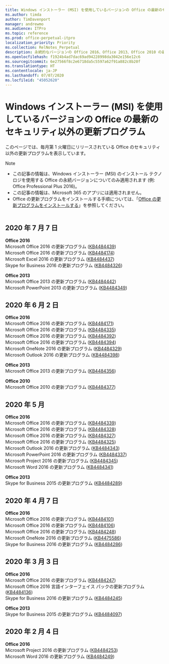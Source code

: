 ```yaml
---
title: Windows インストーラー (MSI) を使用しているバージョンの Office の最新のセキュリティ以外の更新プログラム
ms.author: timda
author: TimDavenport
manager: andrewmo
ms.audience: ITPro
ms.topic: reference
ms.prod: office-perpetual-itpro
localization_priority: Priority
ms.collection: RelNotes_Perpetual
description: 永続的なバージョンの Office 2016、Office 2013、Office 2010 の最新のセキュリティ以外の更新プログラム情報へのリンクを IT 技術者に提供します
ms.openlocfilehash: f1924b4ad7dac69ad94228998da3042e156e12c6
ms.sourcegitcommit: 6e27566f8c2e6718da5c5597a62f91a882c8b20f
ms.translationtype: HT
ms.contentlocale: ja-JP
ms.lasthandoff: 07/07/2020
ms.locfileid: "45052620"
---
```

# <a name="latest-non-security-updates-for-versions-of-office-that-use-windows-installer-msi"></a>Windows インストーラー (MSI) を使用しているバージョンの Office の最新のセキュリティ以外の更新プログラム

このページでは、毎月第 1 火曜日にリリースされている Office のセキュリティ以外の更新プログラムを表示しています。

> [!NOTE]
> - この記事の情報は、Windows インストーラー (MSI) のインストール テクノロジを使用する Office の永続バージョンについてのみ適用されます (例: Office Professional Plus 2016)。
> - この記事の情報は、Microsoft 365 のアプリには適用されません。
> - Office の更新プログラムをインストールする手順については、「[Office の更新プログラムをインストールする](https://support.office.com/article/2ab296f3-7f03-43a2-8e50-46de917611c5)」を参照してください。
<br/><br/>

## <a name="july-7-2020"></a>2020 年 7 月 7 日

**Office 2016**<br/>
Microsoft Office 2016 の更新プログラム ([KB4484439](https://support.microsoft.com/help/4484439))<br/> Microsoft Office 2016 の更新プログラム ([KB4484174](https://support.microsoft.com/help/4484174))<br/> Microsoft Excel 2016 の更新プログラム ([KB4484437](https://support.microsoft.com/help/4484437))<br/>
Skype for Business 2016 の更新プログラム ([KB4484326](https://support.microsoft.com/help/4484326))<br/> 

**Office 2013**<br/>
Microsoft Office 2013 の更新プログラム ([KB4484442](https://support.microsoft.com/help/4484442))<br/> Microsoft PowerPoint 2013 の更新プログラム ([KB4484349](https://support.microsoft.com/help/4484349))<br/> 


## <a name="june-2-2020"></a>2020 年 6 月 2 日

**Office 2016**<br/>
Microsoft Office 2016 の更新プログラム ([KB4484171](https://support.microsoft.com/help/4484171))<br/> Microsoft Office 2016 の更新プログラム ([KB4484335](https://support.microsoft.com/help/4484335))<br/> Microsoft Office 2016 の更新プログラム ([KB4484392](https://support.microsoft.com/help/4484392))<br/> Microsoft Office 2016 の更新プログラム ([KB4484394](https://support.microsoft.com/help/4484394))<br/> Microsoft OneNote 2016 の更新プログラム ([KB4484329](https://support.microsoft.com/help/4484329))<br/>
Microsoft Outlook 2016 の更新プログラム ([KB4484398](https://support.microsoft.com/help/4484398))<br/> 

**Office 2013**<br/>
Microsoft Office 2013 の更新プログラム ([KB4484356](https://support.microsoft.com/help/4484356))<br/> 

**Office 2010**<br/>
Microsoft Office 2010 の更新プログラム ([KB4484377](https://support.microsoft.com/help/4484377))<br/> 


## <a name="may-5-2020"></a>2020 年 5 月

**Office 2016**<br/>
Microsoft Office 2016 の更新プログラム ([KB4484339](https://support.microsoft.com/help/4484339))<br/> Microsoft Office 2016 の更新プログラム ([KB4484328](https://support.microsoft.com/help/4484328))<br/> Microsoft Office 2016 の更新プログラム ([KB4484327](https://support.microsoft.com/help/4484327))<br/> Microsoft Office 2016 の更新プログラム ([KB4484325](https://support.microsoft.com/help/4484325))<br/> Microsoft Outlook 2016 の更新プログラム ([KB4484343](https://support.microsoft.com/help/4484343))<br/> Microsoft PowerPoint 2016 の更新プログラム ([KB4484337](https://support.microsoft.com/help/4484337))<br/> Microsoft Project 2016 の更新プログラム ([KB4484345](https://support.microsoft.com/help/4484345))<br/> Microsoft Word 2016 の更新プログラム ([KB4484341](https://support.microsoft.com/help/4484341))<br/> 


**Office 2013**<br/>
Skype for Business 2015 の更新プログラム ([KB4484289](https://support.microsoft.com/help/4484289))<br/>

## <a name="april-7-2020"></a>2020 年 4 月 7 日

**Office 2016**<br/>
Microsoft Office 2016 の更新プログラム ([KB4484101](https://support.microsoft.com/help/4484101))<br/>
Microsoft Office 2016 の更新プログラム ([KB4484106](https://support.microsoft.com/help/4484106))<br/>
Microsoft Office 2016 の更新プログラム ([KB4484248](https://support.microsoft.com/help/4484248))<br/>
Microsoft OneNote 2016 の更新プログラム ([KB4475586](https://support.microsoft.com/help/4475586))<br/>
Skype for Business 2016 の更新プログラム ([KB4484286](https://support.microsoft.com/help/4484286)) <br/>


## <a name="march-3-2020"></a>2020 年 3 月 3 日

**Office 2016**<br/>
Microsoft Office 2016 の更新プログラム ([KB4484247](https://support.microsoft.com/help/4484247))<br/> Microsoft Office 2016 言語インターフェイス パックの更新プログラム ([KB4484136](https://support.microsoft.com/help/4484136))<br/>
Skype for Business 2016 の更新プログラム ([KB4484245](https://support.microsoft.com/help/4484245)) <br/>

**Office 2013**<br/>
Skype for Business 2015 の更新プログラム ([KB4484097](https://support.microsoft.com/help/4484097))<br/>


## <a name="february-4-2020"></a>2020 年 2 月 4 日

**Office 2016**<br/>
Microsoft Project 2016 の更新プログラム ([KB4484253](https://support.microsoft.com/help/4484253)) <br/>
Microsoft Word 2016 の更新プログラム ([KB4484249](https://support.microsoft.com/help/4484249)) <br/>



